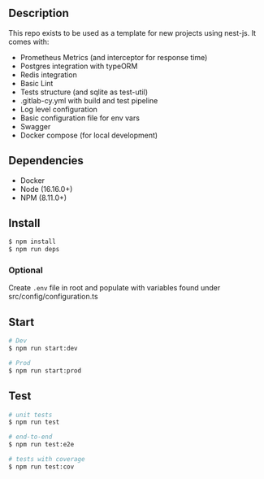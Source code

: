 ## Description
This repo exists to be used as a template for new projects using nest-js. It comes with:
- Prometheus Metrics (and interceptor for response time)
- Postgres integration with typeORM
- Redis integration
- Basic Lint
- Tests structure (and sqlite as test-util) 
- .gitlab-cy.yml with build and test pipeline
- Log level configuration
- Basic configuration file for env vars
- Swagger
- Docker compose (for local development)

## Dependencies
- Docker
- Node (16.16.0+)
- NPM (8.11.0+)

## Install
```bash
$ npm install
$ npm run deps
```
### Optional
Create `.env` file in root and populate with variables found under src/config/configuration.ts

## Start
```bash
# Dev
$ npm run start:dev

# Prod
$ npm run start:prod
```

## Test
```bash
# unit tests
$ npm run test

# end-to-end
$ npm run test:e2e

# tests with coverage
$ npm run test:cov
```
